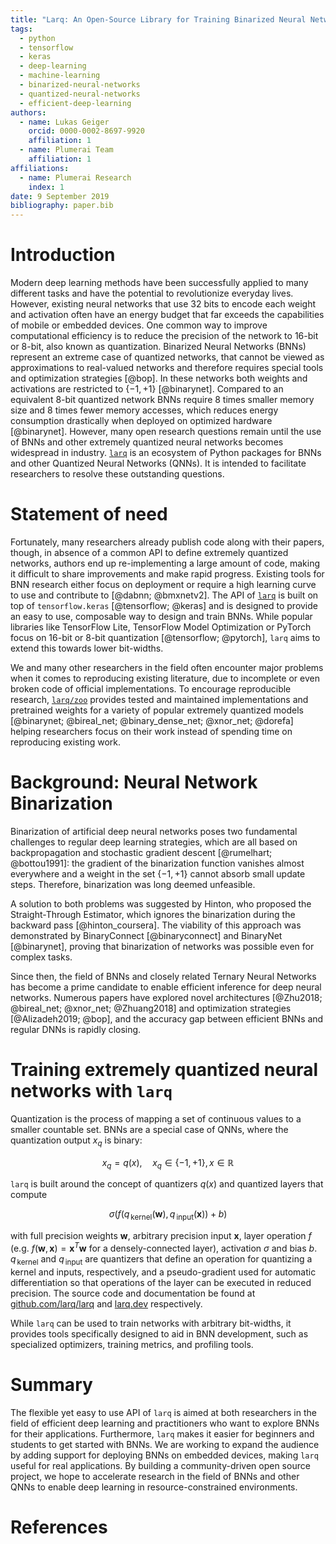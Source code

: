 ```yaml
---
title: "Larq: An Open-Source Library for Training Binarized Neural Networks"
tags:
  - python
  - tensorflow
  - keras
  - deep-learning
  - machine-learning
  - binarized-neural-networks
  - quantized-neural-networks
  - efficient-deep-learning
authors:
  - name: Lukas Geiger
    orcid: 0000-0002-8697-9920
    affiliation: 1
  - name: Plumerai Team
    affiliation: 1
affiliations:
  - name: Plumerai Research
    index: 1
date: 9 September 2019
bibliography: paper.bib
---
```


# Introduction

Modern deep learning methods have been successfully applied to many different tasks and have the potential to revolutionize everyday lives. However, existing neural networks that use 32 bits to encode each weight and activation often have an energy budget that far exceeds the capabilities of mobile or embedded devices. One common way to improve computational efficiency is to reduce the precision of the network to 16-bit or 8-bit, also known as quantization.
Binarized Neural Networks (BNNs) represent an extreme case of quantized networks, that cannot be viewed as approximations to real-valued networks and therefore requires special tools and optimization strategies [@bop]. In these networks both weights and activations are restricted to $\{-1, +1\}$ [@binarynet]. Compared to an equivalent 8-bit quantized network BNNs require 8 times smaller memory size and 8 times fewer memory accesses, which reduces energy consumption drastically when deployed on optimized hardware [@binarynet].
However, many open research questions remain until the use of BNNs and other extremely quantized neural networks becomes widespread in industry. [`larq`](https://larq.dev) is an ecosystem of Python packages for BNNs and other Quantized Neural Networks (QNNs). It is intended to facilitate researchers to resolve these outstanding questions.

# Statement of need

Fortunately, many researchers already publish code along with their papers, though, in absence of a common API to define extremely quantized networks, authors end up re-implementing a large amount of code, making it difficult to share improvements and make rapid progress. Existing tools for BNN research either focus on deployment or require a high learning curve to use and contribute to [@dabnn; @bmxnetv2]. The API of [`larq`](https://larq.dev) is built on top of `tensorflow.keras` [@tensorflow; @keras] and is designed to provide an easy to use, composable way to design and train BNNs. While popular libraries like TensorFlow Lite, TensorFlow Model Optimization or PyTorch focus on 16-bit or 8-bit quantization [@tensorflow; @pytorch], `larq` aims to extend this towards lower bit-widths.

We and many other researchers in the field often encounter major problems when it comes to reproducing existing literature, due to incomplete or even broken code of official implementations. To encourage reproducible research, [`larq/zoo`](https://larq.dev/models) provides tested and maintained implementations and pretrained weights for a variety of popular extremely quantized models [@binarynet; @bireal_net; @binary_dense_net; @xnor_net; @dorefa] helping researchers focus on their work instead of spending time on reproducing existing work.

# Background: Neural Network Binarization

Binarization of artificial deep neural networks poses two fundamental challenges to regular deep learning strategies, which are all based on backpropagation and stochastic gradient descent [@rumelhart; @bottou1991]: the gradient of the binarization function vanishes almost everywhere and a weight in the set $\{-1, +1\}$ cannot absorb small update steps. Therefore, binarization was long deemed unfeasible.

A solution to both problems was suggested by Hinton, who proposed the Straight-Through Estimator, which ignores the binarization during the backward pass [@hinton_coursera]. The viability of this approach was demonstrated by BinaryConnect [@binaryconnect] and BinaryNet [@binarynet], proving that binarization of networks was possible even for complex tasks.

Since then, the field of BNNs and closely related Ternary Neural Networks has become a prime candidate to enable efficient inference for deep neural networks. Numerous papers have explored novel architectures [@Zhu2018; @bireal_net; @xnor_net; @Zhuang2018] and optimization strategies [@Alizadeh2019; @bop], and the accuracy gap between efficient BNNs and regular DNNs is rapidly closing.

# Training extremely quantized neural networks with `larq`

Quantization is the process of mapping a set of continuous values to a smaller countable set. BNNs are a special case of QNNs, where the quantization output $x_q$ is binary:

$$
x_q = q(x), \quad x_q \in \{-1, +1\}, x \in \mathbb{R}
$$

`larq` is built around the concept of quantizers $q(x)$ and quantized layers that compute

$$
\sigma(f(q_{\, \mathrm{kernel}}(\boldsymbol{w}), q_{\, \mathrm{input}}(\boldsymbol{x})) + b)
$$

with full precision weights $\boldsymbol{w}$, arbitrary precision input $\boldsymbol{x}$, layer operation $f$ (e.g. $f(\boldsymbol{w}, \boldsymbol{x}) = \boldsymbol{x}^T \boldsymbol{w}$ for a densely-connected layer), activation $\sigma$ and bias $b$.
$q_{\, \mathrm{kernel}}$ and $q_{\, \mathrm{input}}$ are quantizers that define an operation for quantizing a kernel and inputs, respectively, and a pseudo-gradient used for automatic differentiation so that operations of the layer can be executed in reduced precision. The source code and documentation be found at [github.com/larq/larq](https://github.com/larq/larq) and [larq.dev](https://larq.dev) respectively.

While `larq` can be used to train networks with arbitrary bit-widths, it provides tools specifically designed to aid in BNN development, such as specialized optimizers, training metrics, and profiling tools.

# Summary

The flexible yet easy to use API of `larq` is aimed at both researchers in the field of efficient deep learning and practitioners who want to explore BNNs for their applications. Furthermore, `larq` makes it easier for beginners and students to get started with BNNs.
We are working to expand the audience by adding support for deploying BNNs on embedded devices, making `larq` useful for real applications. By building a community-driven open source project, we hope to accelerate research in the field of BNNs and other QNNs to enable deep learning in resource-constrained environments.

# References
